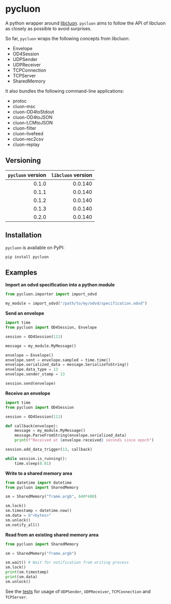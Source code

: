 # pycluon

A python wrapper around [libcluon](https://github.com/chrberger/libcluon). `pycluon` aims to follow the API of libcluon as closely as possible to avoid surprises.

So far, `pycluon` wraps the following concepts from libcluon:
* Envelope
* OD4Session
* UDPSender
* UDPReceiver
* TCPConnection
* TCPServer
* SharedMemory

It also bundles the following command-line applications:
* protoc
* cluon-msc
* cluon-OD4toStdout
* cluon-OD4toJSON
* cluon-LCMtoJSON
* cluon-filter
* cluon-livefeed
* cluon-rec2csv
* cluon-replay

## Versioning

| `pycluon` version | `libcluon` version |
|------------------:|-------------------:|
|             0.1.0 |            0.0.140 |
|             0.1.1 |            0.0.140 |
|             0.1.2 |            0.0.140 |
|             0.1.3 |            0.0.140 |
|             0.2.0 |            0.0.140 |

## Installation

`pycluon` is available on PyPI:

```
pip install pycluon
```

## Examples

**Import an odvd specification into a python module**
```python
from pycluon.importer import import_odvd

my_module = import_odvd("/path/to/my/odvd/specification.odvd")
```

**Send an envelope**
```python
import time
from pycluon import OD4Session, Envelope

session = OD4Session(111)

message = my_module.MyMessage()

envelope = Envelope()
envelope.sent = envelope.sampled = time.time()
envelope.serialized_data = message.SerializeToString()
envelope.data_type = 13
envelope.sender_stamp = 13

session.send(envelope)
```

**Receive an envelope**
```python
import time
from pycluon import OD4Session

session = OD4Session(111)

def callback(envelope):
    message = my_module.MyMessage()
    message.ParseFromString(envelope.serialized_data)
    print(f"Received at {envelope.received} seconds since epoch")

session.add_data_trigger(13, callback)

while session.is_running():
    time.sleep(0.01)
```

**Write to a shared memory area**
```python
from datetime import datetime
from pycluon import SharedMemory

sm = SharedMemory("frame.argb", 640*480)

sm.lock()
sm.timestamp = datetime.now()
sm.data = b"<bytes>"
sm.unlock()
sm.notify_all()
```

**Read from an existing shared memory area**
```python
from pycluon import SharedMemory

sm = SharedMemory("frame.argb")

sm.wait() # Wait for notification from writing process
sm.lock()
print(sm.timestamp)
print(sm.data)
sm.unlock()
```

See the [tests](tests/test_libcluon_wrappers.py#L87-L143) for usage of `UDPSender`, `UDPReceiver`, `TCPConnection` and `TCPServer`.
